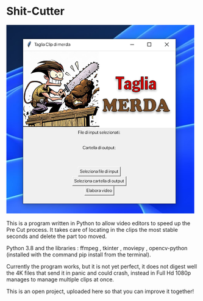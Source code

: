 # Shit-Cutter

![Alt text](https://github.com/dpassaggio90/Shit-Cutter/blob/main/Screenshot.png?raw=true "UI- Preview")


This is a program written in Python to allow video editors to speed up the Pre Cut process. It takes care of locating in the clips the most stable seconds and delete the part too moved.

Python 3.8 and the libraries :
ffmpeg , tkinter , moviepy , opencv-python (installed with the command pip install from the terminal).

Currently the program works, but it is not yet perfect, it does not digest well the 4K files that send it in panic and could crash, instead in Full Hd 1080p manages to manage multiple clips at once.

This is an open project, uploaded here so that you can improve it together!
